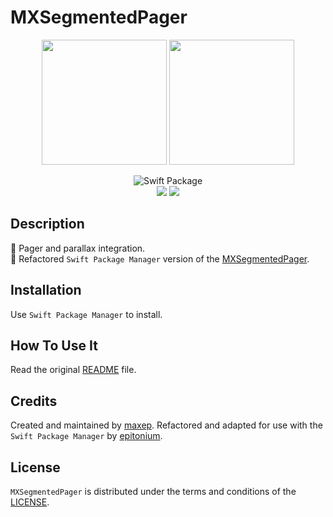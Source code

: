 # MXSegmentedPager

<p align="center">
<img src="Images/coverImage1.gif" width="200"/>
<img src="Images/coverImage2.gif" width="200"/>
</p>

<p align="center">
<img src="https://img.shields.io/badge/SPM-Swift%20Package-FA7343?logo=Swift&style=for-the-badge&logoColor=white" alt="Swift Package">
<br>
<img src="https://img.shields.io/github/v/tag/littleigloo/MXSegmentedPager?color=4BC51D&label=Release">
<img src="https://img.shields.io/badge/platform-iOS-9BD600.svg?style=flat">
</p>

## Description

🔸 Pager and parallax integration.
<br>🔸 Refactored `Swift Package Manager` version of the [MXSegmentedPager](https://github.com/maxep/MXSegmentedPager).

## Installation

Use `Swift Package Manager` to install.

## How To Use It

Read the original [README](https://github.com/maxep/MXSegmentedPager/blob/1818daed064f0b340472ba95d232a867732a0749/README.md) file.

## Credits

Created and maintained by [maxep](https://github.com/maxep). Refactored and adapted for use with the `Swift Package Manager` by [epitonium](https://github.com/epitonium).

## License

`MXSegmentedPager` is distributed under the terms and conditions of the [LICENSE](https://github.com/maxep/MXSegmentedPager/blob/1818daed064f0b340472ba95d232a867732a0749/LICENSE).
